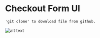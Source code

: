 # Checkout Form UI

```
'git clone' to download file from github.
```

![alt text](https://i.imgur.com/vaN1kvd.png)
